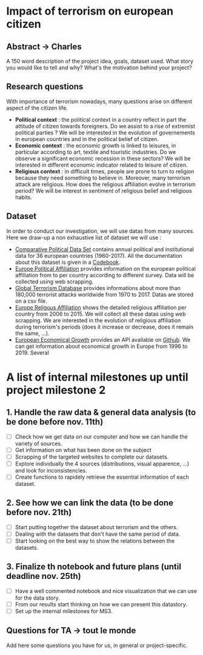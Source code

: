 # Impact of terrorism on european citizen

## Abstract -> Charles
A 150 word description of the project idea, goals, dataset used. What story you would like to tell and why? What's the motivation behind your project?

## Research questions
With importance of terrorism nowadays, many questions arise on different aspect of the citizen life. 
- **Political context** : the political context in a country reflect in part the attitude of citizen towards foreigners. Do we assist to a rise of extremist political parties ? We will be interested in the evolution of governements in european countries and in the political belief of citizen.
- **Economic context** : the economic growth is linked to leisures, in particular according to art, textile and touristic industries. Do we observe a significant economic recession in these sectors? We will be interested in different economic indicator related to leisure of citizen.
- **Religious context** : in difficult times, people are prone to turn to religion because they need something to believe in. Moreover, many terrorism attack are religious. How does the religious affiliation evolve in terrorism period? We will be interest in sentiment of religious belief and religious habits.

## Dataset
In order to conduct our investigation, we will use datas from many sources. Here we draw-up a non exhaustive list of dataset we will use :
- [Comparative Political Data Set](http://www.cpds-data.org/index.php/data) contains annual political and institutional data for 36 european countries (1960-2017). All the documentation about this dataset is given in a [Codebook](http://www.cpds-data.org/images/Update2019/Codebook-Government-Composition-1960-2017.pdf). 
- [Europe Political Affiliation](https://europeelects.eu/data/) provides information on the european political affiliation from  to per country according to different survey. Data will be collected using web scrapping.
- [Global Terrorism Database](https://www.kaggle.com/START-UMD/gtd) provides informations about more than 180,000 terrorist attacks worldwide from 1970 to 2017. Datas are stored on a csv file.
- [Europe Religous Affiliation](https://www.smre-data.ch/en/data_exploring/region_cockpit#/mode/dataset_comparison/region/FRA/period/2010/presentation/table) shows the detailed religious affiliation per country from 2006 to 2015. We will collect all these datas using web scrapping. We are interested in the evolution of religious affiliation during terrorism's periods (does it increase or decrease, does it remain the same, ...).
- [European Economical Growth](https://tradingeconomics.com/api/?source=summary) provides an API available on [Github](https://github.com/tradingeconomics/tradingeconomics). We can get information about economical growth in Europe from 1996 to 2019. Several 

# A list of internal milestones up until project milestone 2 
## 1. Handle the raw data & general data analysis (to be done before nov. 11th)
 - [ ] Check how we get data on our computer and how we can handle the variety of sources.
 - [ ] Get information on what has been done on the subject
 - [ ] Scrapping of the targeted websites to complete our datasets.
 - [ ] Explore individually the 4 sources (distributions, visual apparence, ...) and look for inconsistencies.
 - [ ] Create functions to rapidely retrieve the essential information of each dataset. 
 
## 2. See how we can link the data (to be done before nov. 21th)
 - [ ] Start putting together the dataset about terrorism and the others.
 - [ ] Dealing with the datasets that don't have the same period of data.
 - [ ] Start looking on the best way to show the relations between the datasets.
 
## 3. Finalize th notebook and future plans (until deadline nov. 25th)
 - [ ] Have a well commented notebook and nice visualization that we can use for the data story.
 - [ ] From our results start thinking on how we can present this datastory.
 - [ ] Set up the internal milestones for MS3.

## Questions for TA -> tout le monde
Add here some questions you have for us, in general or project-specific.
